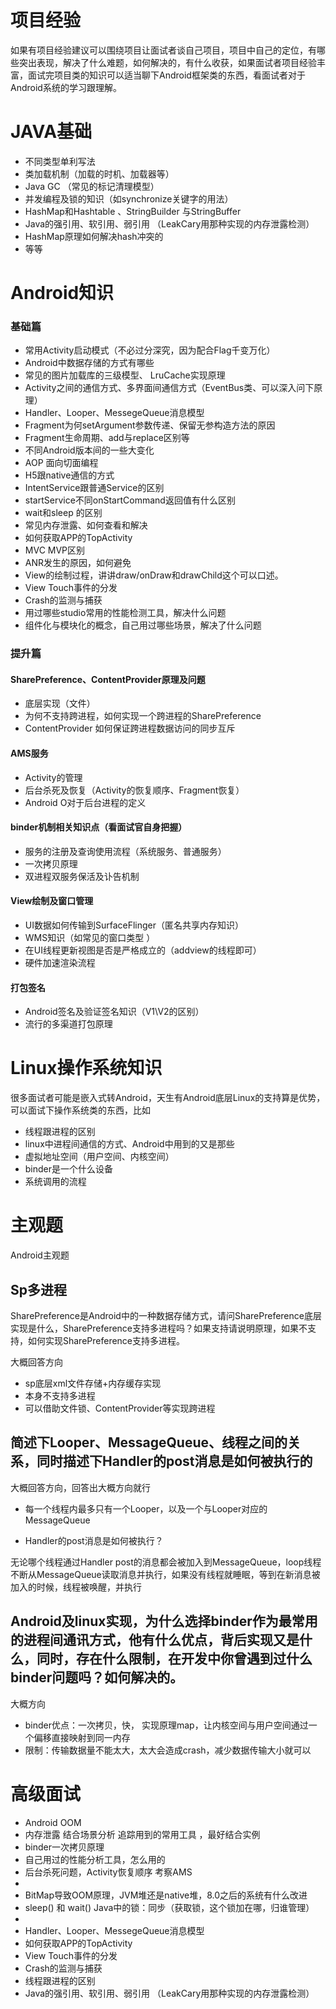 # 项目经验

如果有项目经验建议可以围绕项目让面试者谈自己项目，项目中自己的定位，有哪些突出表现，解决了什么难题，如何解决的，有什么收获，如果面试者项目经验丰富，面试完项目类的知识可以适当聊下Android框架类的东西，看面试者对于Android系统的学习跟理解。

# JAVA基础

* 不同类型单利写法
* 类加载机制（加载的时机、加载器等）
* Java GC （常见的标记清理模型）
* 并发编程及锁的知识（如synchronize关键字的用法）
* HashMap和Hashtable 、StringBuilder 与StringBuffer
* Java的强引用、软引用、弱引用 （LeakCary用那种实现的内存泄露检测）
* HashMap原理如何解决hash冲突的
*  等等

# Android知识

### 基础篇

* 常用Activity启动模式（不必过分深究，因为配合Flag千变万化）
* Android中数据存储的方式有哪些
* 常见的图片加载库的三级模型、 LruCache实现原理
* Activity之间的通信方式、多界面间通信方式（EventBus类、可以深入问下原理）
* Handler、Looper、MessegeQueue消息模型
* Fragment为何setArgument参数传递、保留无参构造方法的原因
* Fragment生命周期、add与replace区别等
* 不同Android版本间的一些大变化
* AOP 面向切面编程
* H5跟native通信的方式
* IntentService跟普通Service的区别
* startService不同onStartCommand返回值有什么区别
* wait和sleep 的区别
* 常见内存泄露、如何查看和解决
* 如何获取APP的TopActivity
* MVC MVP区别
* ANR发生的原因，如何避免
* View的绘制过程，讲讲draw/onDraw和drawChild这个可以口述。
* View Touch事件的分发
* Crash的监测与捕获
* 用过哪些studio常用的性能检测工具，解决什么问题
* 组件化与模块化的概念，自己用过哪些场景，解决了什么问题



### 提升篇

####  SharePreference、ContentProvider原理及问题

*   底层实现（文件）
*   为何不支持跨进程，如何实现一个跨进程的SharePreference
*   ContentProvider 如何保证跨进程数据访问的同步互斥

####  AMS服务

* Activity的管理
* 后台杀死及恢复（Activity的恢复顺序、Fragment恢复）
* Android O对于后台进程的定义



####   binder机制相关知识点（看面试官自身把握）
    
* 服务的注册及查询使用流程（系统服务、普通服务）
* 一次拷贝原理
* 双进程双服务保活及讣告机制

####  View绘制及窗口管理

* UI数据如何传输到SurfaceFlinger（匿名共享内存知识）
* WMS知识（如常见的窗口类型 ）
* 在UI线程更新视图是否是严格成立的（addview的线程即可）
* 硬件加速渲染流程

#### 打包签名

* Android签名及验证签名知识（V1\V2的区别）
* 流行的多渠道打包原理


# Linux操作系统知识

很多面试者可能是嵌入式转Android，天生有Android底层Linux的支持算是优势，可以面试下操作系统类的东西，比如

*  线程跟进程的区别
* linux中进程间通信的方式、Android中用到的又是那些 
* 虚拟地址空间（用户空间、内核空间）
* binder是一个什么设备
* 系统调用的流程



# 主观题

Android主观题

## Sp多进程

SharePreference是Android中的一种数据存储方式，请问SharePreference底层实现是什么，SharePreference支持多进程吗？如果支持请说明原理，如果不支持，如何实现SharePreference支持多进程。

大概回答方向

* sp底层xml文件存储+内存缓存实现
* 本身不支持多进程
* 可以借助文件锁、ContentProvider等实现跨进程


## 简述下Looper、MessageQueue、线程之间的关系，同时描述下Handler的post消息是如何被执行的

大概回答方向，回答出大概方向就行

* 每一个线程内最多只有一个Looper，以及一个与Looper对应的MessageQueue

*  Handler的post消息是如何被执行？
 
无论哪个线程通过Handler post的消息都会被加入到MessageQueue，loop线程不断从MessageQueue读取消息并执行，如果没有线程就睡眠，等到在新消息被加入的时候，线程被唤醒，并执行

 


## Android及linux实现，为什么选择binder作为最常用的进程间通讯方式，他有什么优点，背后实现又是什么，同时，存在什么限制，在开发中你曾遇到过什么binder问题吗？如何解决的。

大概方向

* binder优点：一次拷贝，快， 实现原理map，让内核空间与用户空间通过一个偏移直接映射到同一内存
* 限制：传输数据量不能太大，太大会造成crash，减少数据传输大小就可以



# 高级面试


* Android OOM  
* 内存泄露 结合场景分析  追踪用到的常用工具 ，最好结合实例
* binder一次拷贝原理
* 自己用过的性能分析工具，怎么用的
* 后台杀死问题，Activity恢复顺序 考察AMS
* 
* BitMap导致OOM原理，JVM堆还是native堆，8.0之后的系统有什么改进
* sleep() 和 wait()  Java中的锁：同步（获取锁，这个锁加在哪，归谁管理）
* 
* Handler、Looper、MessegeQueue消息模型
* 如何获取APP的TopActivity
* View Touch事件的分发
* Crash的监测与捕获
* 线程跟进程的区别
* Java的强引用、软引用、弱引用 （LeakCary用那种实现的内存泄露检测）